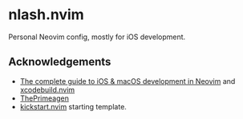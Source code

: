 # nlash.nvim

Personal Neovim config, mostly for iOS development.

## Acknowledgements
- [The complete guide to iOS & macOS development in Neovim](https://wojciechkulik.pl/ios/the-complete-guide-to-ios-macos-development-in-neovim) and [xcodebuild.nvim](https://github.com/wojciech-kulik/xcodebuild.nvim)
- [ThePrimeagen](https://github.com/ThePrimeagen)
- [kickstart.nvim](https://github.com/nvim-lua/kickstart.nvim)  starting template.
